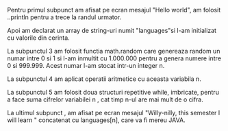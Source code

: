 Pentru primul subpunct am afisat pe ecran mesajul "Hello world", am folosit ..println pentru a trece la randul urmator.

Apoi am declarat un array de string-uri numit "languages"si l-am initializat cu valorile din cerinta.

La subpunctul 3 am folosit functia math.random care genereaza random un numar intre 0 si 1 si l-am inmultit cu 1.000.000 pentru a genera numere intre 0 si 999.999. Acest numar l-am stocat intr-un integer n.

La subpunctul 4 am aplicat operatii aritmetice cu aceasta variabila n.

La subpunctul 5 am folosit doua structuri repetitive while, imbricate, pentru a face suma cifrelor variabilei n , cat timp n-ul are mai mult de o cifra.

La ultimul subpunct , am afisat pe ecran mesajul "Willy-nilly, this semester I will learn " concatenat cu languages[n], care va fi mereu JAVA.
